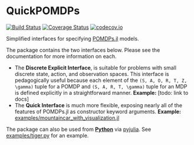 # QuickPOMDPs

[![Build Status](https://travis-ci.org/JuliaPOMDP/QuickPOMDPs.jl.svg?branch=master)](https://travis-ci.org/JuliaPOMDP/QuickPOMDPs.jl)
[![Coverage Status](https://coveralls.io/repos/JuliaPOMDP/QuickPOMDPs.jl/badge.svg?branch=master&service=github)](https://coveralls.io/github/JuliaPOMDP/QuickPOMDPs.jl?branch=master)
[![codecov.io](http://codecov.io/github/JuliaPOMDP/QuickPOMDPs.jl/coverage.svg?branch=master)](http://codecov.io/github/JuliaPOMDP/QuickPOMDPs.jl?branch=master)

Simplified interfaces for specifying [POMDPs.jl](https://github.com/JuliaPOMDP/POMDPs.jl) models.

The package contains the two interfaces below. Please see the documentation for more information on each.

- The **Discrete Explicit Interface**, is suitable for problems with small discrete state, action, and observation spaces. This interface is pedagogically useful because each element of the ``(S, A, O, R, T, Z, \gamma)`` tuple for a POMDP and ``(S, A, R, T, \gamma)`` tuple for an MDP is defined explicitly in a straightforward manner. **Example:** [todo: link to docs]
- The **Quick Interface** is much more flexible, exposing nearly all of the features of POMDPs.jl as constructor keyword arguments. **Example:** [examples/mountaincar_with_visualization.jl](/examples/mountaincar_with_visualization.jl)

The package can also be used from **[Python](https://www.python.org)** via [pyjulia](https://github.com/JuliaPy/pyjulia). See [examples/tiger.py](https://github.com/JuliaPOMDP/QuickPOMDPs.jl/blob/master/examples/tiger.py) for an example.
